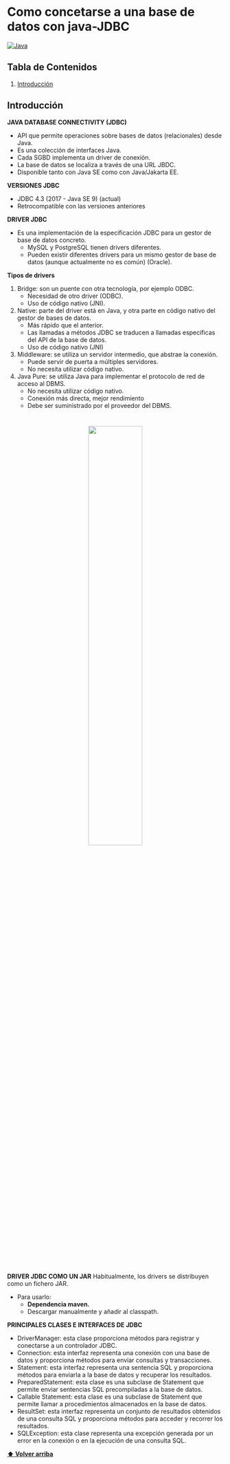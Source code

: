 # Como concetarse a una base de datos con java-JDBC
[![Java](https://img.shields.io/badge/Java-007396?style=for-the-badge&logo=java&logoColor=white&labelColor=101010)]()
## Tabla de Contenidos
1. [Introducción](#introduccion)

## Introducción 

**JAVA DATABASE CONNECTIVITY (JDBC)**
* API que permite operaciones sobre bases de datos (relacionales) desde Java.
* Es una colección de interfaces Java.
* Cada SGBD implementa un driver de conexión.
* La base de datos se localiza a través de una URL JBDC.
* Disponible tanto con Java SE como con Java/Jakarta EE.

**VERSIONES JDBC**
* JDBC 4.3 (2017 - Java SE 9) (actual)
* Retrocompatible con las versiones anteriores

**DRIVER JDBC**
* Es una implementación de la especificación JDBC para un gestor de base de datos concreto.
    * MySQL y PostgreSQL tienen drivers diferentes.
    * Pueden existir diferentes drivers para un mismo gestor de base de datos (aunque actualmente no es común) (Oracle).

**Tipos de drivers**
1. Bridge: son un puente con otra tecnología, por ejemplo ODBC.
    * Necesidad de otro driver (ODBC).
    * Uso de código nativo (JNI).
2. Native: parte del driver está en Java, y otra parte en código nativo del gestor de bases de datos.
    * Más rápido que el anterior.
    * Las llamadas a métodos JDBC se traducen a llamadas específicas del API de la base de datos.
    * Uso de código nativo (JNI) 
3. Middleware: se utiliza un servidor intermedio, que abstrae la conexión.
    * Puede servir de puerta a múltiples servidores.
    * No necesita utilizar código nativo.
4. Java Pure: se utiliza Java para implementar el protocolo de red de acceso al DBMS.
    * No necesita utilizar código nativo.
    * Conexión más directa, mejor rendimiento
    * Debe ser suministrado por el proveedor del DBMS.

<h1 align=center>
<img src="https://www.sitesbay.com/jdbc/images/types-of-jdbc-drivers.png" width="50%"></img>
</h1>

**DRIVER JDBC COMO UN JAR**
Habitualmente, los drivers se distribuyen como un fichero JAR.
* Para usarlo:
    * **Dependencia maven.**
    * Descargar manualmente y añadir al classpath.

**PRINCIPALES CLASES E INTERFACES DE JDBC**

* DriverManager: esta clase proporciona métodos para registrar y conectarse a un controlador JDBC.
* Connection: esta interfaz representa una conexión con una base de datos y proporciona métodos para enviar consultas y transacciones.
* Statement: esta interfaz representa una sentencia SQL y proporciona métodos para enviarla a la base de datos y recuperar los resultados.
* PreparedStatement: esta clase es una subclase de Statement que permite enviar sentencias SQL precompiladas a la base de datos.
* Callable Statement: esta clase es una subclase de Statement que permite llamar a procedimientos almacenados en la base de datos.
* ResultSet: esta interfaz representa un conjunto de resultados obtenidos de una consulta SQL y proporciona métodos para acceder y recorrer los resultados.
* SQLException: esta clase representa una excepción generada por un error en la conexión o en la ejecución de una consulta SQL.

**[⬆ Volver arriba](#tabla-de-contenidos)**
